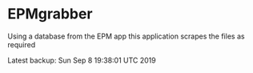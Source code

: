# EPMgrabber
Using a database from the EPM app this application scrapes the files as required


Latest backup: Sun Sep 8 19:38:01 UTC 2019
